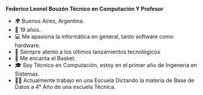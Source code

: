 **Federico Leonel Bouzón Técnico en Computación Y Profesor**

- 🌍 Buenos Aires, Argentina.
- 🎂 19 años.
- 💻 Me apasiona la informática en general, tanto software como hardware.
- 🚀 Siempre atento a los últimos lanzamientos tecnológicos
- 🏀 Me encanta el Basket.
- 🎓 Soy Técnico en Computación,  estoy en el primer año de Ingeneria en Sistemas.
- 🧑‍💻 Actualmente trabajo en una Escuela Dictando la materia de Base de Datos a 4° Año de una escuela Técnica.
